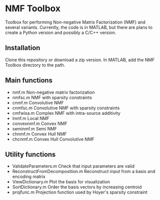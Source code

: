 # NMF Toolbox
Toolbox for performing Non-negative Matrix Factorization (NMF) and several variants. Currently, the code is in MATLAB, but there are plans to create a Python version and possibly a C/C++ version.

## Installation
Clone this repository or download a zip version. In MATLAB, add the NMF Toolbox directory to the path.

## Main functions
- nmf.m			Non-negative matrix factorization
- nmfsc.m		NMF with sparsity constraints
- cnmf.m		Convolutive NMF
- cnmfsc.m		Convolutive NMF with sparsity constraints
- cmfwisa.m		Complex NMF with intra-source additivity
- lnmf.m		Local NMF
- convexnmf.m	Convex NMF
- seminmf.m		Semi NMF
- chnmf.m		Convex Hull NMF
- chcnmf.m		Convex Hull Convolutive NMF

## Utility functions
- ValidateParameters.m				Check that input parameters are valid
- ReconstructFromDecomposition.m	Reconstruct input from a basis and encoding matrix
- ViewDictionary.m					Plot the basis for visualization
- SortDictionary.m					Order the basis vectors by increasing centroid
- projfunc.m						Projection function used by Hoyer's sparsity constraint


